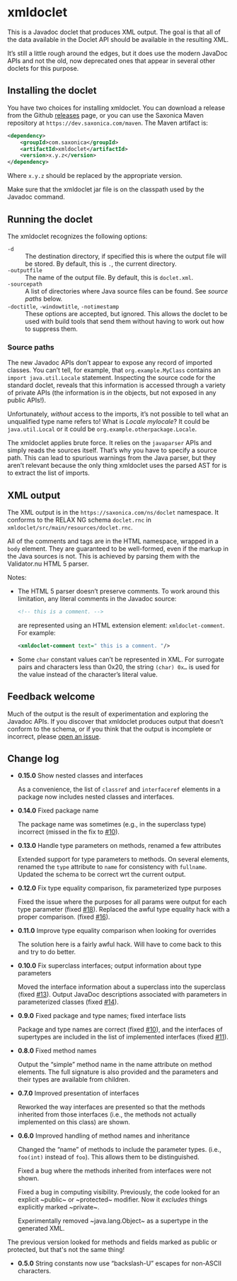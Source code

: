 # xmldoclet

This is a Javadoc doclet that produces XML output. The goal is that
all of the data available in the Doclet API should be available in the
resulting XML.

It’s still a little rough around the edges, but it does use the modern
JavaDoc APIs and not the old, now deprecated ones that appear in
several other doclets for this purpose.

## Installing the doclet

You have two choices for installing xmldoclet. You can download a release
from the Github [releases](https://github.com/Saxonica/xmldoclet/releases) page,
or you can use the Saxonica Maven repository at `https://dev.saxonica.com/maven`.
The Maven artifact is:

```xml
<dependency>
    <groupId>com.saxonica</groupId>
    <artifactId>xmldoclet</artifactId>
    <version>x.y.z</version>
</dependency>
```

Where `x.y.z` should be replaced by the appropriate version.

Make sure that the xmldoclet jar file is on the classpath used by the Javadoc
command.

## Running the doclet

The xmldoclet recognizes the following options:

<dl>
<div>
<dt><code>-d</code></dt>
<dd>The destination directory, if specified this is where the output file
will be stored. By default, this is <code>.</code>, the current directory.
</dd>
</div>
<div>
<dt><code>-outputfile</code></dt>
<dd>The name of the output file. By default, this is <code>doclet.xml</code>.
</dd>
</div>
<div>
<dt><code>-sourcepath</code></dt>
<dd>A list of directories where Java source files can be found. See <em>source paths</em>
below.
</dd>
</div>
<div>
<dt><code>-doctitle</code>, <code>-windowtitle</code>, <code>-notimestamp</code></dt>
<dd>These options are accepted, but ignored. This allows the doclet to be
used with build tools that send them without having to work out how to
suppress them.
</dd>
</div>
</dt>

### Source paths

The new Javadoc APIs don’t appear to expose any record of imported
classes. You can’t tell, for example, that `org.example.MyClass`
contains an `import java.util.Locale` statement. Inspecting the source
code for the standard doclet, reveals that this information is
accessed through a variety of private APIs (the information is *in*
the objects, but not exposed in any public APIs!).

Unfortunately, *without* access to the imports, it’s not possible to
tell what an unqualified type name refers to! What is _Locale
mylocale_? It could be `java.util.Local` or it could be
`org.example.otherpackage.Locale`.

The xmldoclet applies brute force. It relies on the `javaparser` APIs
and simply reads the sources itself. That’s why you have to specify a
source path. This can lead to spurious warnings from the Java parser,
but they aren’t relevant because the only thing xmldoclet uses the
parsed AST for is to extract the list of imports.

## XML output

The XML output is in the `https://saxonica.com/ns/doclet` namespace.
It conforms to the RELAX NG schema `doclet.rnc` in
`xmldoclet/src/main/resources/doclet.rnc`.

All of the comments and tags are in the HTML namespace, wrapped in a
`body` element. They are guaranteed to be well-formed, even if the
markup in the Java sources is not. This is achieved by parsing them
with the Validator.nu HTML 5 parser.

Notes:

* The HTML 5 parser doesn’t preserve comments. To work around this
  limitation, any literal comments in the Javadoc source:
  
  ```xml
  <!-- this is a comment. -->
  ```
  
  are represented using an HTML extension element:
  `xmldoclet-comment`. For example:

  ```xml
  <xmldoclet-comment text=" this is a comment. "/>
  ```

* Some `char` constant values can’t be represented in XML. For
  surrogate pairs and characters less than 0x20, the string
  `(char) 0x…` is used for the value instead of the character’s
  literal value.

## Feedback welcome

Much of the output is the result of experimentation and exploring the
Javadoc APIs. If you discover that xmldoclet produces output that
doesn’t conform to the schema, or if you think that the output is
incomplete or incorrect, please [open an issue](https://github.com/Saxonica/xmldoclet/issues).

## Change log

* **0.15.0** Show nested classes and interfaces

    As a convenience, the list of `classref` and `interfaceref` elements in a package
    now includes nested classes and interfaces.

* **0.14.0** Fixed package name

    The package name was sometimes (e.g., in the superclass type)
    incorrect (missed in the fix to [#10](https://github.com/Saxonica/xmldoclet/issues/10)).

* **0.13.0** Handle type parameters on methods, renamed a few attributes

    Extended support for type parameters to methods. On several elements, renamed
    the `type` attribute to `name` for consistency with `fullname`. Updated the
    schema to be correct wrt the current output.

* **0.12.0** Fix type equality comparison, fix parameterized type purposes

    Fixed the issue where the purposes for all params were output for each
    type parameter (fixed [#18](https://github.com/Saxonica/xmldoclet/issues/18)).
    Replaced the awful type equality hack with a proper comparison.
    (fixed [#16](https://github.com/Saxonica/xmldoclet/issues/16)).

* **0.11.0** Improve type equality comparison when looking for overrides

  The solution here is a fairly awful hack. Will have to come back to this and try to do better.

* **0.10.0** Fix superclass interfaces; output information about type parameters

  Moved the interface information about a superclass into the superclass
  (fixed [#13](https://github.com/Saxonica/xmldoclet/issues/13)).
  Output JavaDoc descriptions associated with parameters in parameterized classes
  (fixed [#14](https://github.com/Saxonica/xmldoclet/issues/14)).

* **0.9.0** Fixed package and type names; fixed interface lists

  Package and type names are correct (fixed [#10](https://github.com/Saxonica/xmldoclet/issues/10)),
  and the interfaces of supertypes are included in the list of implemented interfaces
  (fixed [#11](https://github.com/Saxonica/xmldoclet/issues/11)).

* **0.8.0** Fixed method names

  Output the “simple” method name in the name attribute on method elements.
  The full signature is also provided and the parameters and their types are available
  from children.

* **0.7.0** Improved presentation of interfaces

  Reworked the way interfaces are presented so that the methods inherited
  from those interfaces (i.e., the methods not actually implemented on this class)
  are shown.

* **0.6.0** Improved handling of method names and inheritance
  
  Changed the “name” of methods to include the parameter types. (i.e., `foo(int)`
  instead of `foo`). This allows them to be distinguished.
  
  Fixed a bug where the methods inherited from interfaces were not shown.
  
  Fixed a bug in computing visibility. Previously, the code looked for an explicit
  ~public~ or ~protected~ modifier. Now it *excludes* things explicitly marked ~private~.
  
  Experimentally removed ~java.lang.Object~ as a supertype in the generated XML.

The previous version looked for methods and fields marked as public or protected, but that's not the same thing!

* **0.5.0** String constants now use “backslash-U” escapes for non-ASCII characters.
